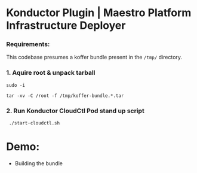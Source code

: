 # Konductor Plugin | Maestro Platform Infrastructure Deployer
### Requirements:
This codebase presumes a koffer bundle present in the `/tmp/` directory.
    
### 1. Aquire root & unpack tarball
```
sudo -i
```
```
tar -xv -C /root -f /tmp/koffer-bundle.*.tar
```
### 2. Run Konductor CloudCtl Pod stand up script
```
 ./start-cloudctl.sh
```
# Demo:
  - Building the bundle    
